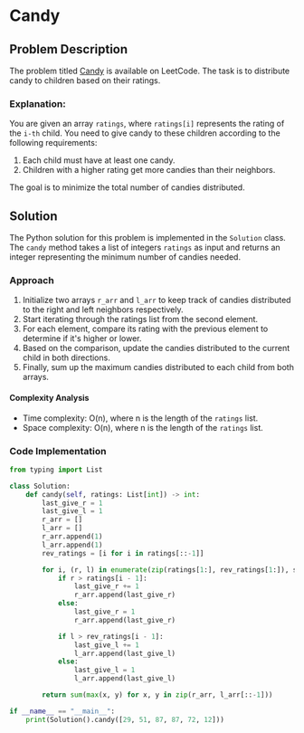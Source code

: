 # Candy

## Problem Description

The problem titled [Candy](https://leetcode.com/problems/candy/description/?envType=study-plan-v2&envId=top-interview-150) is available on LeetCode. The task is to distribute candy to children based on their ratings.

### Explanation:

You are given an array `ratings`, where `ratings[i]` represents the rating of the `i-th` child. You need to give candy to these children according to the following requirements:

1. Each child must have at least one candy.
2. Children with a higher rating get more candies than their neighbors.

The goal is to minimize the total number of candies distributed.

## Solution

The Python solution for this problem is implemented in the `Solution` class. The `candy` method takes a list of integers `ratings` as input and returns an integer representing the minimum number of candies needed.

### Approach

1. Initialize two arrays `r_arr` and `l_arr` to keep track of candies distributed to the right and left neighbors respectively.
2. Start iterating through the ratings list from the second element.
3. For each element, compare its rating with the previous element to determine if it's higher or lower.
4. Based on the comparison, update the candies distributed to the current child in both directions.
5. Finally, sum up the maximum candies distributed to each child from both arrays.

#### Complexity Analysis

- Time complexity: O(n), where n is the length of the `ratings` list.
- Space complexity: O(n), where n is the length of the `ratings` list.

### Code Implementation

```python
from typing import List

class Solution:
    def candy(self, ratings: List[int]) -> int:
        last_give_r = 1
        last_give_l = 1
        r_arr = []
        l_arr = []
        r_arr.append(1)
        l_arr.append(1)
        rev_ratings = [i for i in ratings[::-1]]

        for i, (r, l) in enumerate(zip(ratings[1:], rev_ratings[1:]), start=1):
            if r > ratings[i - 1]:
                last_give_r += 1
                r_arr.append(last_give_r)
            else:
                last_give_r = 1
                r_arr.append(last_give_r)

            if l > rev_ratings[i - 1]:
                last_give_l += 1
                l_arr.append(last_give_l)
            else:
                last_give_l = 1
                l_arr.append(last_give_l)

        return sum(max(x, y) for x, y in zip(r_arr, l_arr[::-1]))

if __name__ == "__main__":
    print(Solution().candy([29, 51, 87, 87, 72, 12]))
```
